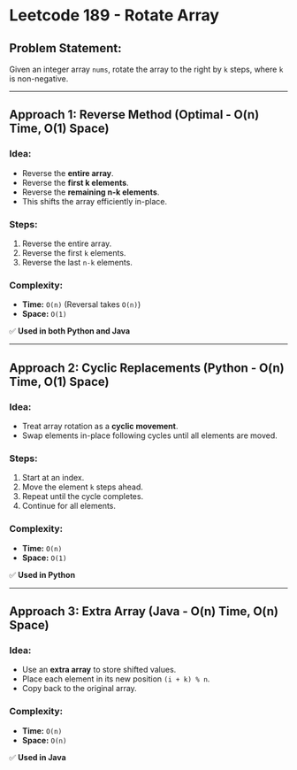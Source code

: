 # Leetcode 189 - Rotate Array

## Problem Statement:
Given an integer array `nums`, rotate the array to the right by `k` steps, where `k` is non-negative.

---

## **Approach 1: Reverse Method (Optimal - O(n) Time, O(1) Space)**

### **Idea:**
- Reverse the **entire array**.
- Reverse the **first k elements**.
- Reverse the **remaining n-k elements**.
- This shifts the array efficiently in-place.

### **Steps:**
1. Reverse the entire array.
2. Reverse the first `k` elements.
3. Reverse the last `n-k` elements.

### **Complexity:**
- **Time:** `O(n)` (Reversal takes `O(n)`)
- **Space:** `O(1)`

✅ **Used in both Python and Java**

---

## **Approach 2: Cyclic Replacements (Python - O(n) Time, O(1) Space)**

### **Idea:**
- Treat array rotation as a **cyclic movement**.
- Swap elements in-place following cycles until all elements are moved.

### **Steps:**
1. Start at an index.
2. Move the element `k` steps ahead.
3. Repeat until the cycle completes.
4. Continue for all elements.

### **Complexity:**
- **Time:** `O(n)`
- **Space:** `O(1)`

✅ **Used in Python**

---

## **Approach 3: Extra Array (Java - O(n) Time, O(n) Space)**

### **Idea:**
- Use an **extra array** to store shifted values.
- Place each element in its new position `(i + k) % n`.
- Copy back to the original array.

### **Complexity:**
- **Time:** `O(n)`
- **Space:** `O(n)`

✅ **Used in Java**